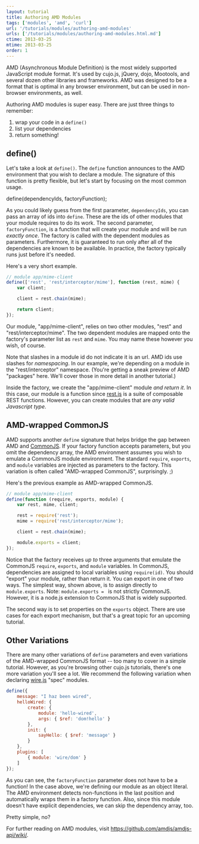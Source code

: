 ```yaml
---
layout: tutorial
title: Authoring AMD Modules
tags: ['modules', 'amd', 'curl']
url: '/tutorials/modules/authoring-amd-modules'
urls: ['/tutorials/modules/authoring-amd-modules.html.md']
ctime: 2013-03-25
mtime: 2013-03-25
order: 1
---
```


AMD (Asynchronous Module Definition) is the most widely supported JavaScript module format.  It's used by cujo.js, jQuery, dojo, Mootools, and several dozen other libraries and frameworks.  AMD was designed to be a format that is optimal in any browser environment, but can be used in non-browser environments, as well.  

Authoring AMD modules is super easy.  There are just three things to remember:

1. wrap your code in a `define()`
2. list your dependencies
3. return something!

## define()

Let's take a look at `define()`.  The `define` function announces to the AMD environment that you wish to declare a module.  The signature of this function is pretty flexible, but let's start by focusing on the most common usage.

  define(dependencyIds, factoryFunction);

As you could likely guess from the first parameter, `dependencyIds`, you can pass an array of ids into `define`.  These are the ids of other modules that your module requires to do its work.  The second parameter, `factoryFunction`, is a function that will create your module and will be run *exactly once*.  The factory is called with the dependent modules as parameters.  Furthermore, it is guaranteed to run only after all of the dependencies are known to be available.  In practice, the factory typically runs just before it's needed.

Here's a very short example.  

```js
// module app/mime-client
define(['rest', 'rest/interceptor/mime'], function (rest, mime) {
	var client;

	client = rest.chain(mime);

	return client;
});
```

Our module, "app/mime-client", relies on two other modules, "rest" and "rest/interceptor/mime".  The two dependent modules are mapped onto the factory's parameter list as `rest` and `mime`.  You may name these however you wish, of course.  

Note that slashes in a module id do not indicate it is an url.  AMD ids use slashes for *namespacing*.  In our example, we're depending on a module in the "rest/interceptor" namespace.  (You're getting a sneak preview of AMD "packages" here.  We'll cover those in more detail in another tutorial.)  

Inside the factory, we create the "app/mime-client" module *and return it*.  In this case, our module is a function since [rest.js](//github.com/cujojs/rest) is a suite of composable REST functions.  However, you can create modules that are *any valid Javascript type*.

## AMD-wrapped CommonJS

AMD supports another `define` signature that helps bridge the gap between AMD and [CommonJS](./authoring-cjs-modules.html.md).  If your factory function accepts parameters, but you omit the dependency array, the AMD environment assumes you wish to emulate a CommonJS module environment.  The standard `require`, `exports`, and `module` variables are injected as parameters to the factory.  This variation is often called "AMD-wrapped CommonJS", surprisingly. ;)

Here's the previous example as AMD-wrapped CommonJS.

```js
// module app/mime-client
define(function (require, exports, module) {
	var rest, mime, client;

	rest = require('rest');
	mime = require('rest/interceptor/mime');

	client = rest.chain(mime);

	module.exports = client;
});
```

Notice that the factory receives *up to* three arguments that emulate the CommonJS `require`, `exports`, and `module` variables.  In CommonJS, dependencies are assigned to local variables using `require(id)`.  You should "export" your module, rather than return it.  You can export in one of two ways.  The simplest way, shown above, is to assign directly to `module.exports`. Note: `module.exports = ` is not strictly CommonJS.  However, it is a node.js extension to CommonJS that is widely supported.  

The second way is to set properties on the `exports` object.  There are use cases for each export mechanism, but that's a great topic for an upcoming tutorial.  

## Other Variations

There are many other variations of `define` parameters and even variations of the AMD-wrapped CommonJS format -- too many to cover in a simple tutorial.  However, as you're browsing other cujo.js tutorials, there's one more variation you'll see a lot.  We recommend the following variation when declaring [wire.js](//github.com/cujojs/wire) "spec" modules.  

```js
define({
    message: "I haz been wired",
    helloWired: {
        create: {
            module: 'hello-wired',
            args: { $ref: 'dom!hello' }
        },
        init: {
            sayHello: { $ref: 'message' }
        }
    },
    plugins: [
        { module: 'wire/dom' }
    ]
});
```

As you can see, the `factoryFunction` parameter does not have to be a function!  In the case above, we're defining our module as an object literal.  The AMD environment detects non-functions in the last position and automatically wraps them in a factory function.    Also, since this module doesn't have explicit dependencies, we can skip the dependency array, too.  

Pretty simple, no?

For further reading on AMD modules, visit https://github.com/amdjs/amdjs-api/wiki/.
